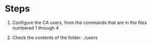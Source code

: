 # Steps

1) Configure the CA users, from the commands that are in the files numbered 1 through 4

2) Check the contents of the folder: ./users
